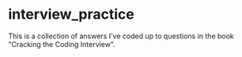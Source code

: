 # interview_practice

This is a collection of answers I've coded up to questions in the book "Cracking the Coding Interview".
